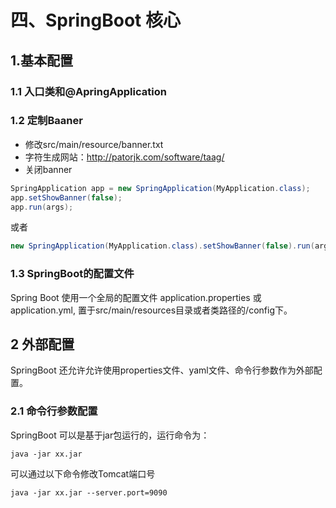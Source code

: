 # 四、SpringBoot 核心

## 1.基本配置

### 1.1 入口类和@ApringApplication

### 1.2 定制Baaner

- 修改src/main/resource/banner.txt
- 字符生成网站：<http://patorjk.com/software/taag/>
- 关闭banner

```java
SpringApplication app = new SpringApplication(MyApplication.class);
app.setShowBanner(false);
app.run(args);
```

或者

```java
new SpringApplication(MyApplication.class).setShowBanner(false).run(args);
```

### 1.3 SpringBoot的配置文件
Spring Boot 使用一个全局的配置文件 application.properties 或 application.yml, 置于src/main/resources目录或者类路径的/config下。

## 2 外部配置

SpringBoot 还允许允许使用properties文件、yaml文件、命令行参数作为外部配置。

### 2.1 命令行参数配置

SpringBoot 可以是基于jar包运行的，运行命令为：

```shell
java -jar xx.jar
```

可以通过以下命令修改Tomcat端口号

```shell
java -jar xx.jar --server.port=9090
```
